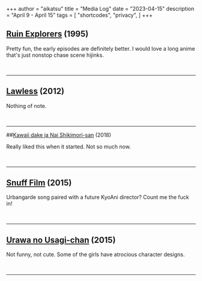 +++
author = "aikatsu"
title = "Media Log"
date = "2023-04-15"
description = "April 9 - April 15"
tags = [
    "shortcodes",
    "privacy",
]
+++

## [Ruin Explorers](https://anidb.net/anime/392) (1995)

Pretty fun, the early episodes are definitely better. I would love a long anime that's just nonstop chase scene hijinks.

<br>

---

## [Lawless](https://www.imdb.com/title/tt1212450/) (2012)

Nothing of note.

<br>

---

##[Kawaii dake ja Nai Shikimori-san](https://www.mangaupdates.com/series/5ghbmgn/kawaii-dake-ja-nai-shikimori-san) (2018)

Really liked this when it started. Not so much now.

<br>

---

## [Snuff Film](https://www.youtube.com/watch?v=ckxtyYuU8QI) (2015)

Urbangarde song paired with a future KyoAni director? Count me the fuck in!

<br>

---

## [Urawa no Usagi-chan](https://anidb.net/anime/10879) (2015)

Not funny, not cute. Some of the girls have atrocious character designs.

<br>

---

<br>





